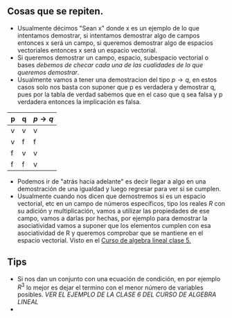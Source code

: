 ## Cosas que se repiten.
- Usualmente décimos "Sean x" donde x es un ejemplo de lo que intentamos demostrar, si intentamos demostrar algo de campos entonces x será un campo, si queremos demostrar algo de espacios vectoriales entonces x será un espacio vectorial.
- Si queremos demostrar un campo, espacio, subespacio vectorial o bases _debemos de checar cada una de las cualidades de lo que queremos demostrar_.
- Usualmente vamos a tener una demostracion del tipo $p \rightarrow q$, en estos casos solo nos basta con suponer que p es verdadera y demostrar q, pues por la tabla de verdad sabemos que en el caso que q sea falsa y p verdadera entonces la implicación es falsa.

| p   | q   | $p \rightarrow q$ |
| --- | --- | ----------------- |
| v   | v   | v                 |
| v   | f   | f                 |
| f   | v   | v                 |
| f   | f   | v                 |
- Podemos ir de "atrás hacia adelante" es decir llegar a algo en una demostración de una igualdad y luego regresar para ver si se cumplen.
- Usualmente cuando nos dicen que demostremos si es un espacio vectorial, etc en un campo de números específicos, tipo los reales $R$ con su adición y multiplicación, vamos a utilizar las propiedades de ese campo, vamos a darlas por hechas, por ejemplo para demostrar la asociatividad vamos a suponer que los elementos cumplen con esa asociatividad de R y queremos comprobar que se mantiene en el espacio vectorial. Visto en el [Curso de algebra lineal clase 5.](https://youtu.be/mXkn3RRHyTc?feature=share)
## Tips
- Si nos dan un conjunto con una ecuación de condición, en por ejemplo $R^3$ lo mejor es dejar el termino con el menor número de variables posibles. *VER EL EJEMPLO DE LA CLASE 6 DEL CURSO DE ALGEBRA LINEAL* 
- 